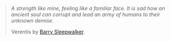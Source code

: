 >*A strength like mine, feeling like a familiar face. It is sad how an ancient soul can corrupt and lead an army of humans to their unknown demise.*
>
>Verentis
>by <a href='#' class='note-link' data-id='Barry Sleepwalker' onclick="Shiny.setInputValue('linked_doc_click', 'Barry Sleepwalker', {priority: 'event'}); return false;">Barry Sleepwalker</a>.

